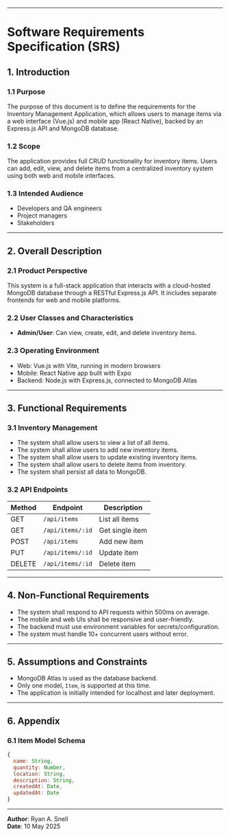 

---


# Software Requirements Specification (SRS)

## 1. Introduction

### 1.1 Purpose
The purpose of this document is to define the requirements for the Inventory Management Application, which allows users to manage items via a web interface (Vue.js) and mobile app (React Native), backed by an Express.js API and MongoDB database.

### 1.2 Scope
The application provides full CRUD functionality for inventory items. Users can add, edit, view, and delete items from a centralized inventory system using both web and mobile interfaces.

### 1.3 Intended Audience
- Developers and QA engineers
- Project managers
- Stakeholders

---

## 2. Overall Description

### 2.1 Product Perspective
This system is a full-stack application that interacts with a cloud-hosted MongoDB database through a RESTful Express.js API. It includes separate frontends for web and mobile platforms.

### 2.2 User Classes and Characteristics
- **Admin/User**: Can view, create, edit, and delete inventory items.

### 2.3 Operating Environment
- Web: Vue.js with Vite, running in modern browsers
- Mobile: React Native app built with Expo
- Backend: Node.js with Express.js, connected to MongoDB Atlas

---

## 3. Functional Requirements

### 3.1 Inventory Management
- The system shall allow users to view a list of all items.
- The system shall allow users to add new inventory items.
- The system shall allow users to update existing inventory items.
- The system shall allow users to delete items from inventory.
- The system shall persist all data to MongoDB.

### 3.2 API Endpoints

| Method | Endpoint        | Description         |
|--------|------------------|---------------------|
| GET    | `/api/items`     | List all items      |
| GET    | `/api/items/:id` | Get single item     |
| POST   | `/api/items`     | Add new item        |
| PUT    | `/api/items/:id` | Update item         |
| DELETE | `/api/items/:id` | Delete item         |

---

## 4. Non-Functional Requirements

- The system shall respond to API requests within 500ms on average.
- The mobile and web UIs shall be responsive and user-friendly.
- The backend must use environment variables for secrets/configuration.
- The system must handle 10+ concurrent users without error.

---

## 5. Assumptions and Constraints

- MongoDB Atlas is used as the database backend.
- Only one model, `Item`, is supported at this time.
- The application is initially intended for localhost and later deployment.

---

## 6. Appendix

### 6.1 Item Model Schema

```js
{
  name: String,
  quantity: Number,
  location: String,
  description: String,
  createdAt: Date,
  updatedAt: Date
}
```

---

**Author**: Ryan A. Snell    
**Date**: 10 May 2025
